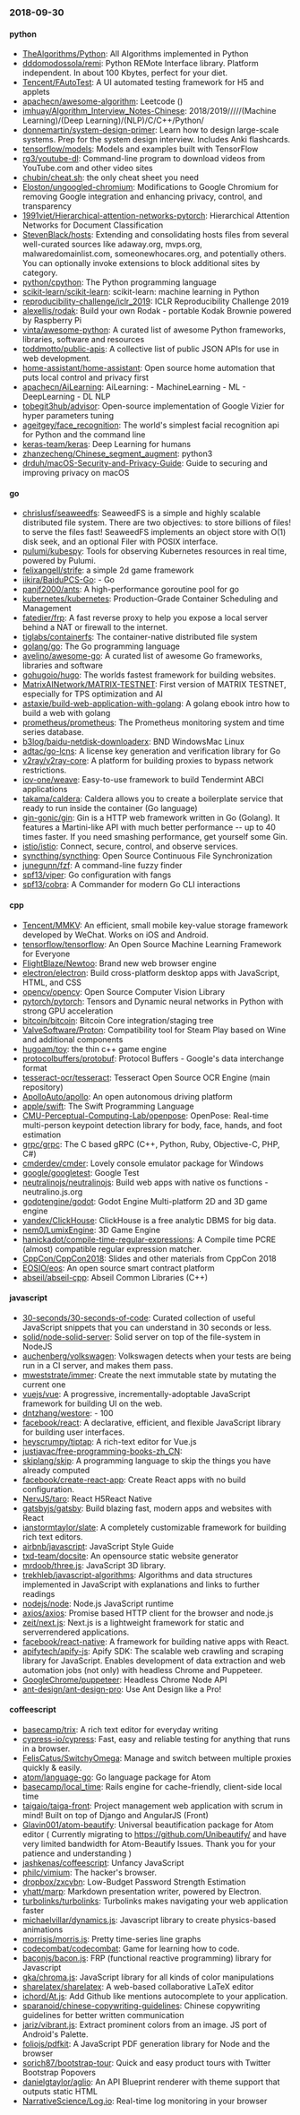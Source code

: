 ### 2018-09-30

#### python
* [TheAlgorithms/Python](https://github.com/TheAlgorithms/Python): All Algorithms implemented in Python
* [dddomodossola/remi](https://github.com/dddomodossola/remi): Python REMote Interface library. Platform independent. In about 100 Kbytes, perfect for your diet.
* [Tencent/FAutoTest](https://github.com/Tencent/FAutoTest): A UI automated testing framework for H5 and applets
* [apachecn/awesome-algorithm](https://github.com/apachecn/awesome-algorithm): Leetcode  () 
* [imhuay/Algorithm_Interview_Notes-Chinese](https://github.com/imhuay/Algorithm_Interview_Notes-Chinese): 2018/2019/////(Machine Learning)/(Deep Learning)/(NLP)/C/C++/Python/
* [donnemartin/system-design-primer](https://github.com/donnemartin/system-design-primer): Learn how to design large-scale systems. Prep for the system design interview. Includes Anki flashcards.
* [tensorflow/models](https://github.com/tensorflow/models): Models and examples built with TensorFlow
* [rg3/youtube-dl](https://github.com/rg3/youtube-dl): Command-line program to download videos from YouTube.com and other video sites
* [chubin/cheat.sh](https://github.com/chubin/cheat.sh): the only cheat sheet you need
* [Eloston/ungoogled-chromium](https://github.com/Eloston/ungoogled-chromium): Modifications to Google Chromium for removing Google integration and enhancing privacy, control, and transparency
* [1991viet/Hierarchical-attention-networks-pytorch](https://github.com/1991viet/Hierarchical-attention-networks-pytorch): Hierarchical Attention Networks for Document Classification
* [StevenBlack/hosts](https://github.com/StevenBlack/hosts): Extending and consolidating hosts files from several well-curated sources like adaway.org, mvps.org, malwaredomainlist.com, someonewhocares.org, and potentially others. You can optionally invoke extensions to block additional sites by category.
* [python/cpython](https://github.com/python/cpython): The Python programming language
* [scikit-learn/scikit-learn](https://github.com/scikit-learn/scikit-learn): scikit-learn: machine learning in Python
* [reproducibility-challenge/iclr_2019](https://github.com/reproducibility-challenge/iclr_2019): ICLR Reproducibility Challenge 2019
* [alexellis/rodak](https://github.com/alexellis/rodak): Build your own Rodak - portable Kodak Brownie powered by Raspberry Pi
* [vinta/awesome-python](https://github.com/vinta/awesome-python): A curated list of awesome Python frameworks, libraries, software and resources
* [toddmotto/public-apis](https://github.com/toddmotto/public-apis): A collective list of public JSON APIs for use in web development.
* [home-assistant/home-assistant](https://github.com/home-assistant/home-assistant):  Open source home automation that puts local control and privacy first
* [apachecn/AiLearning](https://github.com/apachecn/AiLearning): AiLearning:  - MachineLearning - ML - DeepLearning - DL NLP
* [tobegit3hub/advisor](https://github.com/tobegit3hub/advisor): Open-source implementation of Google Vizier for hyper parameters tuning
* [ageitgey/face_recognition](https://github.com/ageitgey/face_recognition): The world's simplest facial recognition api for Python and the command line
* [keras-team/keras](https://github.com/keras-team/keras): Deep Learning for humans
* [zhanzecheng/Chinese_segment_augment](https://github.com/zhanzecheng/Chinese_segment_augment): python3
* [drduh/macOS-Security-and-Privacy-Guide](https://github.com/drduh/macOS-Security-and-Privacy-Guide): Guide to securing and improving privacy on macOS

#### go
* [chrislusf/seaweedfs](https://github.com/chrislusf/seaweedfs): SeaweedFS is a simple and highly scalable distributed file system. There are two objectives: to store billions of files! to serve the files fast! SeaweedFS implements an object store with O(1) disk seek, and an optional Filer with POSIX interface.
* [pulumi/kubespy](https://github.com/pulumi/kubespy): Tools for observing Kubernetes resources in real time, powered by Pulumi.
* [felixangell/strife](https://github.com/felixangell/strife): a simple 2d game framework
* [iikira/BaiduPCS-Go](https://github.com/iikira/BaiduPCS-Go):  - Go
* [panjf2000/ants](https://github.com/panjf2000/ants): A high-performance goroutine pool for go
* [kubernetes/kubernetes](https://github.com/kubernetes/kubernetes): Production-Grade Container Scheduling and Management
* [fatedier/frp](https://github.com/fatedier/frp): A fast reverse proxy to help you expose a local server behind a NAT or firewall to the internet.
* [tiglabs/containerfs](https://github.com/tiglabs/containerfs): The container-native distributed file system
* [golang/go](https://github.com/golang/go): The Go programming language
* [avelino/awesome-go](https://github.com/avelino/awesome-go): A curated list of awesome Go frameworks, libraries and software
* [gohugoio/hugo](https://github.com/gohugoio/hugo): The worlds fastest framework for building websites.
* [MatrixAINetwork/MATRIX-TESTNET](https://github.com/MatrixAINetwork/MATRIX-TESTNET): First version of MATRIX TESTNET, especially for TPS optimization and AI
* [astaxie/build-web-application-with-golang](https://github.com/astaxie/build-web-application-with-golang): A golang ebook intro how to build a web with golang
* [prometheus/prometheus](https://github.com/prometheus/prometheus): The Prometheus monitoring system and time series database.
* [b3log/baidu-netdisk-downloaderx](https://github.com/b3log/baidu-netdisk-downloaderx):   BND WindowsMac  Linux
* [adtac/go-lcns](https://github.com/adtac/go-lcns): A license key generation and verification library for Go
* [v2ray/v2ray-core](https://github.com/v2ray/v2ray-core): A platform for building proxies to bypass network restrictions.
* [iov-one/weave](https://github.com/iov-one/weave): Easy-to-use framework to build Tendermint ABCI applications
* [takama/caldera](https://github.com/takama/caldera): Caldera allows you to create a boilerplate service that ready to run inside the container (Go language)
* [gin-gonic/gin](https://github.com/gin-gonic/gin): Gin is a HTTP web framework written in Go (Golang). It features a Martini-like API with much better performance -- up to 40 times faster. If you need smashing performance, get yourself some Gin.
* [istio/istio](https://github.com/istio/istio): Connect, secure, control, and observe services.
* [syncthing/syncthing](https://github.com/syncthing/syncthing): Open Source Continuous File Synchronization
* [junegunn/fzf](https://github.com/junegunn/fzf):  A command-line fuzzy finder
* [spf13/viper](https://github.com/spf13/viper): Go configuration with fangs
* [spf13/cobra](https://github.com/spf13/cobra): A Commander for modern Go CLI interactions

#### cpp
* [Tencent/MMKV](https://github.com/Tencent/MMKV): An efficient, small mobile key-value storage framework developed by WeChat. Works on iOS and Android.
* [tensorflow/tensorflow](https://github.com/tensorflow/tensorflow): An Open Source Machine Learning Framework for Everyone
* [FlightBlaze/Newtoo](https://github.com/FlightBlaze/Newtoo): Brand new web browser engine
* [electron/electron](https://github.com/electron/electron): Build cross-platform desktop apps with JavaScript, HTML, and CSS
* [opencv/opencv](https://github.com/opencv/opencv): Open Source Computer Vision Library
* [pytorch/pytorch](https://github.com/pytorch/pytorch): Tensors and Dynamic neural networks in Python with strong GPU acceleration
* [bitcoin/bitcoin](https://github.com/bitcoin/bitcoin): Bitcoin Core integration/staging tree
* [ValveSoftware/Proton](https://github.com/ValveSoftware/Proton): Compatibility tool for Steam Play based on Wine and additional components
* [hugoam/toy](https://github.com/hugoam/toy): the thin c++ game engine
* [protocolbuffers/protobuf](https://github.com/protocolbuffers/protobuf): Protocol Buffers - Google's data interchange format
* [tesseract-ocr/tesseract](https://github.com/tesseract-ocr/tesseract): Tesseract Open Source OCR Engine (main repository)
* [ApolloAuto/apollo](https://github.com/ApolloAuto/apollo): An open autonomous driving platform
* [apple/swift](https://github.com/apple/swift): The Swift Programming Language
* [CMU-Perceptual-Computing-Lab/openpose](https://github.com/CMU-Perceptual-Computing-Lab/openpose): OpenPose: Real-time multi-person keypoint detection library for body, face, hands, and foot estimation
* [grpc/grpc](https://github.com/grpc/grpc): The C based gRPC (C++, Python, Ruby, Objective-C, PHP, C#)
* [cmderdev/cmder](https://github.com/cmderdev/cmder): Lovely console emulator package for Windows
* [google/googletest](https://github.com/google/googletest): Google Test
* [neutralinojs/neutralinojs](https://github.com/neutralinojs/neutralinojs): Build web apps with native os functions - neutralino.js.org
* [godotengine/godot](https://github.com/godotengine/godot): Godot Engine  Multi-platform 2D and 3D game engine
* [yandex/ClickHouse](https://github.com/yandex/ClickHouse): ClickHouse is a free analytic DBMS for big data.
* [nem0/LumixEngine](https://github.com/nem0/LumixEngine): 3D Game Engine
* [hanickadot/compile-time-regular-expressions](https://github.com/hanickadot/compile-time-regular-expressions): A Compile time PCRE (almost) compatible regular expression matcher.
* [CppCon/CppCon2018](https://github.com/CppCon/CppCon2018): Slides and other materials from CppCon 2018
* [EOSIO/eos](https://github.com/EOSIO/eos): An open source smart contract platform
* [abseil/abseil-cpp](https://github.com/abseil/abseil-cpp): Abseil Common Libraries (C++)

#### javascript
* [30-seconds/30-seconds-of-code](https://github.com/30-seconds/30-seconds-of-code): Curated collection of useful JavaScript snippets that you can understand in 30 seconds or less.
* [solid/node-solid-server](https://github.com/solid/node-solid-server): Solid server on top of the file-system in NodeJS
* [auchenberg/volkswagen](https://github.com/auchenberg/volkswagen):  Volkswagen detects when your tests are being run in a CI server, and makes them pass.
* [mweststrate/immer](https://github.com/mweststrate/immer): Create the next immutable state by mutating the current one
* [vuejs/vue](https://github.com/vuejs/vue):  A progressive, incrementally-adoptable JavaScript framework for building UI on the web.
* [dntzhang/westore](https://github.com/dntzhang/westore):  - 100
* [facebook/react](https://github.com/facebook/react): A declarative, efficient, and flexible JavaScript library for building user interfaces.
* [heyscrumpy/tiptap](https://github.com/heyscrumpy/tiptap): A rich-text editor for Vue.js
* [justjavac/free-programming-books-zh_CN](https://github.com/justjavac/free-programming-books-zh_CN):  
* [skiplang/skip](https://github.com/skiplang/skip): A programming language to skip the things you have already computed
* [facebook/create-react-app](https://github.com/facebook/create-react-app): Create React apps with no build configuration.
* [NervJS/taro](https://github.com/NervJS/taro):  React H5React Native 
* [gatsbyjs/gatsby](https://github.com/gatsbyjs/gatsby): Build blazing fast, modern apps and websites with React
* [ianstormtaylor/slate](https://github.com/ianstormtaylor/slate): A completely customizable framework for building rich text editors.
* [airbnb/javascript](https://github.com/airbnb/javascript): JavaScript Style Guide
* [txd-team/docsite](https://github.com/txd-team/docsite): An opensource static website generator
* [mrdoob/three.js](https://github.com/mrdoob/three.js): JavaScript 3D library.
* [trekhleb/javascript-algorithms](https://github.com/trekhleb/javascript-algorithms): Algorithms and data structures implemented in JavaScript with explanations and links to further readings
* [nodejs/node](https://github.com/nodejs/node): Node.js JavaScript runtime 
* [axios/axios](https://github.com/axios/axios): Promise based HTTP client for the browser and node.js
* [zeit/next.js](https://github.com/zeit/next.js): Next.js is a lightweight framework for static and serverrendered applications.
* [facebook/react-native](https://github.com/facebook/react-native): A framework for building native apps with React.
* [apifytech/apify-js](https://github.com/apifytech/apify-js): Apify SDK: The scalable web crawling and scraping library for JavaScript. Enables development of data extraction and web automation jobs (not only) with headless Chrome and Puppeteer.
* [GoogleChrome/puppeteer](https://github.com/GoogleChrome/puppeteer): Headless Chrome Node API
* [ant-design/ant-design-pro](https://github.com/ant-design/ant-design-pro):  Use Ant Design like a Pro!

#### coffeescript
* [basecamp/trix](https://github.com/basecamp/trix): A rich text editor for everyday writing
* [cypress-io/cypress](https://github.com/cypress-io/cypress): Fast, easy and reliable testing for anything that runs in a browser.
* [FelisCatus/SwitchyOmega](https://github.com/FelisCatus/SwitchyOmega): Manage and switch between multiple proxies quickly & easily.
* [atom/language-go](https://github.com/atom/language-go): Go language package for Atom
* [basecamp/local_time](https://github.com/basecamp/local_time): Rails engine for cache-friendly, client-side local time
* [taigaio/taiga-front](https://github.com/taigaio/taiga-front): Project management web application with scrum in mind! Built on top of Django and AngularJS (Front)
* [Glavin001/atom-beautify](https://github.com/Glavin001/atom-beautify):  Universal beautification package for Atom editor ( Currently migrating to https://github.com/Unibeautify/ and have very limited bandwidth for Atom-Beautify Issues. Thank you for your patience and understanding  )
* [jashkenas/coffeescript](https://github.com/jashkenas/coffeescript): Unfancy JavaScript
* [philc/vimium](https://github.com/philc/vimium): The hacker's browser.
* [dropbox/zxcvbn](https://github.com/dropbox/zxcvbn): Low-Budget Password Strength Estimation
* [yhatt/marp](https://github.com/yhatt/marp): Markdown presentation writer, powered by Electron.
* [turbolinks/turbolinks](https://github.com/turbolinks/turbolinks): Turbolinks makes navigating your web application faster
* [michaelvillar/dynamics.js](https://github.com/michaelvillar/dynamics.js): Javascript library to create physics-based animations
* [morrisjs/morris.js](https://github.com/morrisjs/morris.js): Pretty time-series line graphs
* [codecombat/codecombat](https://github.com/codecombat/codecombat): Game for learning how to code.
* [baconjs/bacon.js](https://github.com/baconjs/bacon.js): FRP (functional reactive programming) library for Javascript
* [gka/chroma.js](https://github.com/gka/chroma.js): JavaScript library for all kinds of color manipulations
* [sharelatex/sharelatex](https://github.com/sharelatex/sharelatex): A web-based collaborative LaTeX editor
* [ichord/At.js](https://github.com/ichord/At.js): Add Github like mentions autocomplete to your application.
* [sparanoid/chinese-copywriting-guidelines](https://github.com/sparanoid/chinese-copywriting-guidelines): Chinese copywriting guidelines for better written communication
* [jariz/vibrant.js](https://github.com/jariz/vibrant.js): Extract prominent colors from an image. JS port of Android's Palette.
* [foliojs/pdfkit](https://github.com/foliojs/pdfkit): A JavaScript PDF generation library for Node and the browser
* [sorich87/bootstrap-tour](https://github.com/sorich87/bootstrap-tour): Quick and easy product tours with Twitter Bootstrap Popovers
* [danielgtaylor/aglio](https://github.com/danielgtaylor/aglio): An API Blueprint renderer with theme support that outputs static HTML
* [NarrativeScience/Log.io](https://github.com/NarrativeScience/Log.io): Real-time log monitoring in your browser
